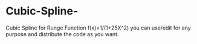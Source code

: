 # Cubic-Spline-
Cubic Spline for Runge Function f(x)=1/(1+25X^2)
you can use/edit  for any purpose and distribute the code as you want.
